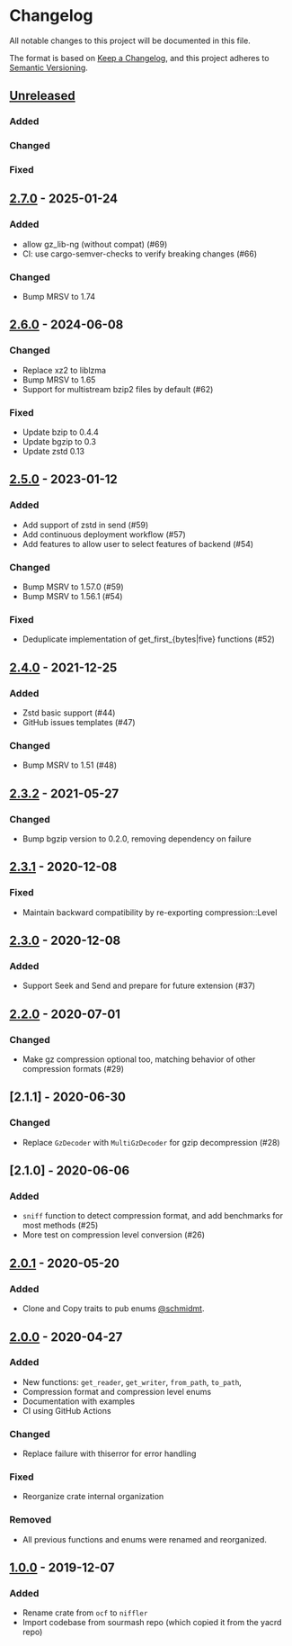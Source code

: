 # Changelog

All notable changes to this project will be documented in this file.

The format is based on [Keep a Changelog](https://keepachangelog.com/en/1.0.0/),
and this project adheres to [Semantic Versioning](https://semver.org/spec/v2.0.0.html).

## [Unreleased]

### Added

### Changed

### Fixed

## [2.7.0] - 2025-01-24

### Added

- allow gz_lib-ng (without compat) (#69)
- CI: use cargo-semver-checks to verify breaking changes (#66)

### Changed

- Bump MRSV to 1.74

## [2.6.0] - 2024-06-08

### Changed

- Replace xz2 to liblzma
- Bump MRSV to 1.65
- Support for multistream bzip2 files by default (#62)

### Fixed

- Update bzip to 0.4.4
- Update bgzip to 0.3
- Update zstd 0.13

## [2.5.0] - 2023-01-12

### Added

- Add support of zstd in send (#59)
- Add continuous deployment workflow (#57)
- Add features to allow user to select features of backend (#54)

### Changed

- Bump MSRV to 1.57.0 (#59)
- Bump MSRV to 1.56.1 (#54)

### Fixed

- Deduplicate implementation of get_first_{bytes|five} functions (#52)

## [2.4.0] - 2021-12-25

### Added

- Zstd basic support (#44)
- GitHub issues templates (#47)

### Changed

- Bump MSRV to 1.51 (#48)

## [2.3.2] - 2021-05-27

### Changed

- Bump bgzip version to 0.2.0, removing dependency on failure

## [2.3.1] - 2020-12-08

### Fixed

- Maintain backward compatibility by re-exporting compression::Level

## [2.3.0] - 2020-12-08

### Added

- Support Seek and Send and prepare for future extension (#37)

## [2.2.0] - 2020-07-01

### Changed

- Make gz compression optional too, matching behavior of other compression formats (#29)

## [2.1.1] - 2020-06-30

### Changed

- Replace `GzDecoder` with `MultiGzDecoder` for gzip decompression (#28)

## [2.1.0] - 2020-06-06

### Added

- `sniff` function to detect compression format, and add benchmarks for most methods (#25)
- More test on compression level conversion (#26)

## [2.0.1] - 2020-05-20

### Added

- Clone and Copy traits to pub enums [@schmidmt](https://github.com/schmidmt).

## [2.0.0] - 2020-04-27

### Added

- New functions: `get_reader`, `get_writer`, `from_path`, `to_path`,
- Compression format and compression level enums
- Documentation with examples
- CI using GitHub Actions

### Changed

- Replace failure with thiserror for error handling

### Fixed

- Reorganize crate internal organization

### Removed

- All previous functions and enums were renamed and reorganized.

## [1.0.0] - 2019-12-07

### Added

- Rename crate from `ocf` to `niffler`
- Import codebase from sourmash repo (which copied it from the yacrd repo)

[unreleased]: https://github.com/luizirber/niffler/compare/v2.7.0...HEAD
[2.7.0]: https://github.com/luizirber/niffler/compare/v2.6.0..v2.7.0
[2.6.0]: https://github.com/luizirber/niffler/compare/v2.5.0..v2.6.0
[2.5.0]: https://github.com/luizirber/niffler/compare/v2.4.0..v2.5.0
[2.4.0]: https://github.com/luizirber/niffler/compare/v2.3.2..v2.4.0
[2.3.2]: https://github.com/luizirber/niffler/compare/v2.3.1..v2.3.2
[2.3.1]: https://github.com/luizirber/niffler/compare/v2.3.0..v2.3.1
[2.3.0]: https://github.com/luizirber/niffler/compare/v2.2.0..v2.3.0
[2.2.0]: https://github.com/luizirber/niffler/compare/v2.0.1..v2.2.0
[2.0.1]: https://github.com/luizirber/niffler/compare/v2.0.0..v2.0.1
[2.0.0]: https://github.com/luizirber/niffler/compare/v1.0.0..v2.0.0
[1.0.0]: https://github.com/luizirber/niffler/releases/tag/v1.0.0
